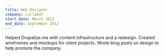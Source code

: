 ```yaml
---
title: Web Designer
company: Lullabot
start_date: March 2012
end_date: September 2012
---
```

Helped Drupalize.me with content infrastructure and a redesign. Created wireframes and mockups for client projects. Wrote blog posts on design to help promote the company.
